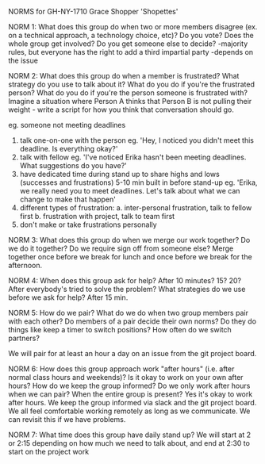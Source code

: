 NORMS for GH-NY-1710 Grace Shopper 'Shopettes'

NORM 1: What does this group do when two or more members disagree (ex. on a technical approach, a technology choice, etc)?
Do you vote? Does the whole group get involved? Do you get someone else to decide?
-majority rules, but everyone has the right to add a third impartial party
-depends on the issue

NORM 2: What does this group do when a member is frustrated?
What strategy do you use to talk about it? What do you do if you're the frustrated person? What do you do if you're the person someone is frustrated with? Imagine a situation where Person A thinks that Person B is not pulling their weight - write a script for how you think that conversation should go.

eg. someone not meeting deadlines
1. talk one-on-one with the person eg. 'Hey, I noticed you didn't meet this deadline. Is everything okay?'
2. talk with fellow eg. 'I've noticed Erika hasn't been meeting deadlines. What suggestions do you have?'
3. have dedicated time during stand up to share highs and lows (successes and frustrations) 5-10 min built in before stand-up eg. 'Erika, we really need you to meet deadlines. Let's talk about what we can change to make that happen'
3. different types of frustration: 
    a. inter-personal frustration, talk to fellow first
    b. frustration with project, talk to team first
4. don't make or take frustrations personally 

NORM 3: What does this group do when we merge our work together?
Do we do it together? Do we require sign off from someone else?
Merge together once before we break for lunch and once before we break for the afternoon. 


NORM 4: When does this group ask for help?
After 10 minutes? 15? 20? After everybody's tried to solve the problem? What strategies do we use before we ask for help?
After 15 min. 

NORM 5: How do we pair? What do we do when two group members pair with each other?
Do members of a pair decide their own norms? Do they do things like keep a timer to switch positions? How often do we switch partners?

We will pair for at least an hour a day on an issue from the git project board. 

NORM 6: How does this group approach work "after hours" (i.e. after normal class hours and weekends)?
Is it okay to work on your own after hours? How do we keep the group informed? Do we only work after hours when we can pair? When the entire group is present?
Yes it's okay to work after hours. We keep the group informed via slack and the git project board. We all feel comfortable working remotely as long as we communicate. We can revisit this if we have problems. 


NORM 7: What time does this group have daily stand up?
We will start at 2 or 2:15 depending on how much we need to talk about, and end at 2:30 to start on the project work 
